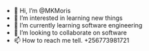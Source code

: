 - 👋 Hi, I’m @MKMoris
- 👀 I’m interested in learning new things 
- 🌱 I’m currently learning software engineering 
- 💞️ I’m looking to collaborate on software 
- 📫 How to reach me tell. +256773981721

<!---
MKMoris/MKMoris is a ✨ special ✨ repository because its `README.md` (this file) appears on your GitHub profile.
You can click the Preview link to take a look at your changes.
--->
